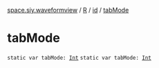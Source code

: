 [space.siy.waveformview](../../index.md) / [R](../index.md) / [id](index.md) / [tabMode](./tab-mode.md)

# tabMode

`static var tabMode: `[`Int`](https://kotlinlang.org/api/latest/jvm/stdlib/kotlin/-int/index.html)
`static var tabMode: `[`Int`](https://kotlinlang.org/api/latest/jvm/stdlib/kotlin/-int/index.html)